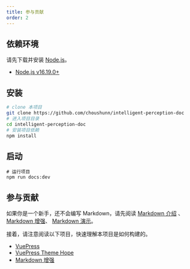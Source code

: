 ```yaml
---
title: 参与贡献
order: 2
---
```


## 依赖环境
请先下载并安装 [Node.js](https://nodejs.org/)。
- [Node.js v16.19.0+](https://nodejs.org/)

## 安装
```bash
# clone 本项目
git clone https://github.com/choushunn/intelligent-perception-doc
# 进入项目目录
cd intelligent-perception-doc
# 安装项目依赖
npm install
```

## 启动

```
# 运行项目
npm run docs:dev
```

## 参与贡献

如果你是一个新手，还不会编写 Markdown，请先阅读 [Markdown 介绍](https://theme-hope.vuejs.press/zh/cookbook/markdown/) 、[Markdown 增强](https://plugin-md-enhance.vuejs.press/zh/)、 [Markdown 演示](https://theme-hope.vuejs.press/zh/cookbook/markdown/demo.html)。


接着，请注意阅读以下项目，快速理解本项目是如何构建的。
- [VuePress](https://v2.vuepress.vuejs.org/zh/)
- [VuePress Theme Hope](https://theme-hope.vuejs.press/zh/)
- [Markdown 增强](https://plugin-md-enhance.vuejs.press/zh/)